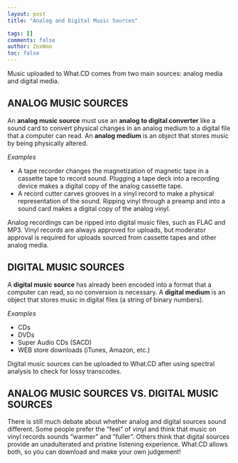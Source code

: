 ```yaml
---
layout: post
title: "Analog and Digital Music Sources"

tags: []
comments: false
author: ZexWoo
toc: false
---
```


Music uploaded to What.CD comes from two main sources: analog media and digital media.

## ANALOG MUSIC SOURCES

An **analog music source** must use an **analog to digital converter** like a sound card to convert physical changes in an analog medium to a digital file that a computer can read. An **analog medium** is an object that stores music by being physically altered.

*Examples*
- A tape recorder changes the magnetization of magnetic tape in a cassette tape to record sound. Plugging a tape deck into a recording device makes a digital copy of the analog cassette tape.
- A record cutter carves grooves in a vinyl record to make a physical representation of the sound. Ripping vinyl through a preamp and into a sound card makes a digital copy of the analog vinyl.

Analog recordings can be ripped into digital music files, such as FLAC and MP3. Vinyl records are always approved for uploads, but moderator approval is required for uploads sourced from cassette tapes and other analog media.

## DIGITAL MUSIC SOURCES

A **digital music source** has already been encoded into a format that a computer can read, so no conversion is necessary. A **digital medium** is an object that stores music in digital files (a string of binary numbers).

*Examples*
- CDs
- DVDs
- Super Audio CDs (SACD)
- WEB store downloads (iTunes, Amazon, etc.)

Digital music sources can be uploaded to What.CD after using spectral analysis to check for lossy transcodes.

## ANALOG MUSIC SOURCES VS. DIGITAL MUSIC SOURCES

There is still much debate about whether analog and digital sources sound different. Some people prefer the “feel” of vinyl and think that music on vinyl records sounds “warmer” and “fuller”. Others think that digital sources provide an unadulterated and pristine listening experience. What.CD allows both, so you can download and make your own judgement!